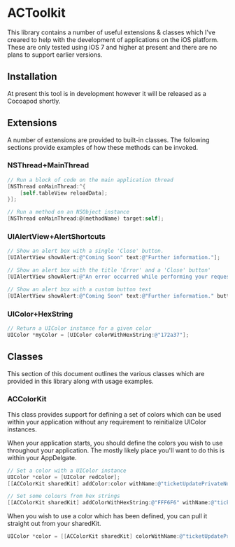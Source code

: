 # ACToolkit

This library contains a number of useful extensions & classes which I've creared to help with the development of applications on the iOS platform. These are only tested using iOS 7 and higher at present and there are no plans to support earlier versions.

## Installation

At present this tool is in development however it will be released as a Cocoapod shortly.

## Extensions

A number of extensions are provided to built-in classes. The following sections provide examples of how these methods can be invoked.

### NSThread+MainThread

```objective-c
// Run a block of code on the main application thread
[NSThread onMainThread:^{
    [self.tableView reloadData];
}];

// Run a method on an NSObject instance
[NSThread onMainThread:@(methodName) target:self];
```

### UIAlertView+AlertShortcuts

```objective-c
// Show an alert box with a single 'Close' button.
[UIAlertView showAlert:@"Coming Soon" text:@"Further information."];

// Show an alert box with the title 'Error' and a 'Close' button'
[UIAlertView showAlert:@"An error occurred while performing your request."];

// Show an alert box with a custom button text
[UIAlertView showAlert:@"Coming Soon" text:@"Further information." button:@"OK - thanks!"];

```

### UIColor+HexString

```objective-c
// Return a UIColor instance for a given color
UIColor *myColor = [UIColor colorWithHexString:@"172a37"];
```

## Classes

This section of this document outlines the various classes which are provided in this library along with usage examples.

### ACColorKit

This class provides support for defining a set of colors which can be used within your application without any requirement to reinitialize UIColor instances.

When your application starts, you should define the colors you wish to use throughout your application. The mostly likely place you'll want to do this is within your AppDelgate.

```objective-c
// Set a color with a UIColor instance
UIColor *color = [UIColor redColor];
[[ACColorKit sharedKit] addColor:color withName:@"ticketUpdatePrivateNote"];

// Set some colours from hex strings
[[ACColorKit sharedKit] addColorWithHexString:@"FFF6F6" withName:@"ticketUpdatePrivateNote"];
```

When you wish to use a color which has been defined, you can pull it straight out from your sharedKit.

```objective-c
UIColor *color = [[ACColorKit sharedKit] colorWithName:@"ticketUpdatePrivateNote"];
```
